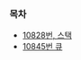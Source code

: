 ### 목차

* [10828번, 스택](https://github.com/gerherh/Algorithm/tree/main/%EB%B0%B1%EC%A4%80/%EA%B7%B8%EB%9E%98%ED%94%84%20%EC%9D%B4%EB%A1%A0/1260%EB%B2%88%2C%20DFS%EC%99%80%20BFS)
* [10845번 큐]()

